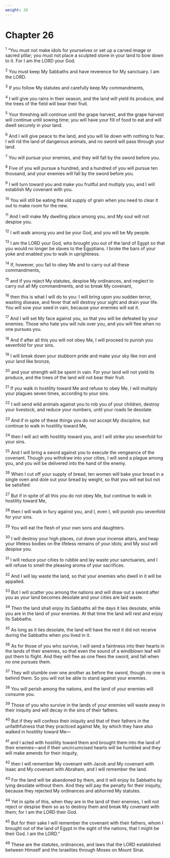 ```yaml
---
weight: 26
---
```


# Chapter 26

<sup>1</sup> “You must not make idols for yourselves or set up a carved image or sacred pillar; you must not place a sculpted stone in your land to bow down to it. For I am the LORD your God. 

<sup>2</sup> You must keep My Sabbaths and have reverence for My sanctuary. I am the LORD. 

<sup>3</sup> If you follow My statutes and carefully keep My commandments, 

<sup>4</sup> I will give you rains in their season, and the land will yield its produce, and the trees of the field will bear their fruit. 

<sup>5</sup> Your threshing will continue until the grape harvest, and the grape harvest will continue until sowing time; you will have your fill of food to eat and will dwell securely in your land. 

<sup>6</sup> And I will give peace to the land, and you will lie down with nothing to fear. I will rid the land of dangerous animals, and no sword will pass through your land. 

<sup>7</sup> You will pursue your enemies, and they will fall by the sword before you. 

<sup>8</sup> Five of you will pursue a hundred, and a hundred of you will pursue ten thousand, and your enemies will fall by the sword before you. 

<sup>9</sup> I will turn toward you and make you fruitful and multiply you, and I will establish My covenant with you. 

<sup>10</sup> You will still be eating the old supply of grain when you need to clear it out to make room for the new. 

<sup>11</sup> And I will make My dwelling place among you, and My soul will not despise you. 

<sup>12</sup> I will walk among you and be your God, and you will be My people. 

<sup>13</sup> I am the LORD your God, who brought you out of the land of Egypt so that you would no longer be slaves to the Egyptians. I broke the bars of your yoke and enabled you to walk in uprightness. 

<sup>14</sup> If, however, you fail to obey Me and to carry out all these commandments, 

<sup>15</sup> and if you reject My statutes, despise My ordinances, and neglect to carry out all My commandments, and so break My covenant, 

<sup>16</sup> then this is what I will do to you: I will bring upon you sudden terror, wasting disease, and fever that will destroy your sight and drain your life. You will sow your seed in vain, because your enemies will eat it. 

<sup>17</sup> And I will set My face against you, so that you will be defeated by your enemies. Those who hate you will rule over you, and you will flee when no one pursues you. 

<sup>18</sup> And if after all this you will not obey Me, I will proceed to punish you sevenfold for your sins. 

<sup>19</sup> I will break down your stubborn pride and make your sky like iron and your land like bronze, 

<sup>20</sup> and your strength will be spent in vain. For your land will not yield its produce, and the trees of the land will not bear their fruit. 

<sup>21</sup> If you walk in hostility toward Me and refuse to obey Me, I will multiply your plagues seven times, according to your sins. 

<sup>22</sup> I will send wild animals against you to rob you of your children, destroy your livestock, and reduce your numbers, until your roads lie desolate. 

<sup>23</sup> And if in spite of these things you do not accept My discipline, but continue to walk in hostility toward Me, 

<sup>24</sup> then I will act with hostility toward you, and I will strike you sevenfold for your sins. 

<sup>25</sup> And I will bring a sword against you to execute the vengeance of the covenant. Though you withdraw into your cities, I will send a plague among you, and you will be delivered into the hand of the enemy. 

<sup>26</sup> When I cut off your supply of bread, ten women will bake your bread in a single oven and dole out your bread by weight, so that you will eat but not be satisfied. 

<sup>27</sup> But if in spite of all this you do not obey Me, but continue to walk in hostility toward Me, 

<sup>28</sup> then I will walk in fury against you, and I, even I, will punish you sevenfold for your sins. 

<sup>29</sup> You will eat the flesh of your own sons and daughters. 

<sup>30</sup> I will destroy your high places, cut down your incense altars, and heap your lifeless bodies on the lifeless remains of your idols; and My soul will despise you. 

<sup>31</sup> I will reduce your cities to rubble and lay waste your sanctuaries, and I will refuse to smell the pleasing aroma of your sacrifices. 

<sup>32</sup> And I will lay waste the land, so that your enemies who dwell in it will be appalled. 

<sup>33</sup> But I will scatter you among the nations and will draw out a sword after you as your land becomes desolate and your cities are laid waste. 

<sup>34</sup> Then the land shall enjoy its Sabbaths all the days it lies desolate, while you are in the land of your enemies. At that time the land will rest and enjoy its Sabbaths. 

<sup>35</sup> As long as it lies desolate, the land will have the rest it did not receive during the Sabbaths when you lived in it. 

<sup>36</sup> As for those of you who survive, I will send a faintness into their hearts in the lands of their enemies, so that even the sound of a windblown leaf will put them to flight. And they will flee as one flees the sword, and fall when no one pursues them. 

<sup>37</sup> They will stumble over one another as before the sword, though no one is behind them. So you will not be able to stand against your enemies. 

<sup>38</sup> You will perish among the nations, and the land of your enemies will consume you. 

<sup>39</sup> Those of you who survive in the lands of your enemies will waste away in their iniquity and will decay in the sins of their fathers. 

<sup>40</sup> But if they will confess their iniquity and that of their fathers in the unfaithfulness that they practiced against Me, by which they have also walked in hostility toward Me— 

<sup>41</sup> and I acted with hostility toward them and brought them into the land of their enemies—and if their uncircumcised hearts will be humbled and they will make amends for their iniquity, 

<sup>42</sup> then I will remember My covenant with Jacob and My covenant with Isaac and My covenant with Abraham, and I will remember the land. 

<sup>43</sup> For the land will be abandoned by them, and it will enjoy its Sabbaths by lying desolate without them. And they will pay the penalty for their iniquity, because they rejected My ordinances and abhorred My statutes. 

<sup>44</sup> Yet in spite of this, when they are in the land of their enemies, I will not reject or despise them so as to destroy them and break My covenant with them; for I am the LORD their God. 

<sup>45</sup> But for their sake I will remember the covenant with their fathers, whom I brought out of the land of Egypt in the sight of the nations, that I might be their God. I am the LORD.” 

<sup>46</sup> These are the statutes, ordinances, and laws that the LORD established between Himself and the Israelites through Moses on Mount Sinai. 


